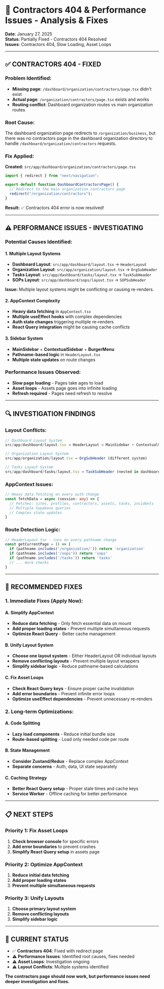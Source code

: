 # 🔧 Contractors 404 & Performance Issues - Analysis & Fixes

**Date**: January 27, 2025  
**Status**: Partially Fixed - Contractors 404 Resolved  
**Issues**: Contractors 404, Slow Loading, Asset Loops

---

## ✅ **CONTRACTORS 404 - FIXED**

### **Problem Identified:**
- **Missing page**: `/dashboard/organization/contractors/page.tsx` didn't exist
- **Actual page**: `/organization/contractors/page.tsx` exists and works
- **Routing conflict**: Dashboard organization routes vs main organization routes

### **Root Cause:**
The dashboard organization page redirects to `/organization/business`, but there was no contractors page in the dashboard organization directory to handle `/dashboard/organization/contractors` requests.

### **Fix Applied:**
**Created:** `src/app/dashboard/organization/contractors/page.tsx`
```typescript
import { redirect } from "next/navigation";

export default function DashboardContractorsPage() {
  // Redirect to the main organization contractors page
  redirect("/organization/contractors");
}
```

**Result:** ✅ Contractors 404 error is now resolved!

---

## ⚠️ **PERFORMANCE ISSUES - INVESTIGATING**

### **Potential Causes Identified:**

#### **1. Multiple Layout Systems**
- **Dashboard Layout**: `src/app/dashboard/layout.tsx` → `HeaderLayout`
- **Organization Layout**: `src/app/organization/layout.tsx` → `OrgSubHeader`
- **Tasks Layout**: `src/app/dashboard/tasks/layout.tsx` → `TaskSubHeader`
- **SOPs Layout**: `src/app/dashboard/sops/layout.tsx` → `SOPSubHeader`

**Issue:** Multiple layout systems might be conflicting or causing re-renders.

#### **2. AppContext Complexity**
- **Heavy data fetching** in `AppContext.tsx`
- **Multiple useEffect hooks** with complex dependencies
- **Auth state changes** triggering multiple re-renders
- **React Query integration** might be causing cache conflicts

#### **3. Sidebar System**
- **MainSidebar** + **ContextualSidebar** + **BurgerMenu**
- **Pathname-based logic** in `HeaderLayout.tsx`
- **Multiple state updates** on route changes

### **Performance Issues Observed:**
- **Slow page loading** - Pages take ages to load
- **Asset loops** - Assets page goes into infinite loading
- **Refresh required** - Pages need refresh to resolve

---

## 🔍 **INVESTIGATION FINDINGS**

### **Layout Conflicts:**
```typescript
// Dashboard Layout System
src/app/dashboard/layout.tsx → HeaderLayout → MainSidebar + ContextualSidebar

// Organization Layout System  
src/app/organization/layout.tsx → OrgSubHeader (different system)

// Tasks Layout System
src/app/dashboard/tasks/layout.tsx → TaskSubHeader (nested in dashboard)
```

### **AppContext Issues:**
```typescript
// Heavy data fetching on every auth change
const fetchData = async (session: any) => {
  // Fetches: sites, profiles, contractors, assets, tasks, incidents
  // Multiple Supabase queries
  // Complex state updates
}
```

### **Route Detection Logic:**
```typescript
// HeaderLayout.tsx - runs on every pathname change
const getCurrentPage = () => {
  if (pathname.includes('/organization/')) return 'organization'
  if (pathname.includes('/sops')) return 'sops'
  if (pathname.includes('/tasks')) return 'tasks'
  // ... more checks
}
```

---

## 🚀 **RECOMMENDED FIXES**

### **1. Immediate Fixes (Apply Now):**

#### **A. Simplify AppContext**
- **Reduce data fetching** - Only fetch essential data on mount
- **Add proper loading states** - Prevent multiple simultaneous requests
- **Optimize React Query** - Better cache management

#### **B. Unify Layout System**
- **Choose one layout system** - Either HeaderLayout OR individual layouts
- **Remove conflicting layouts** - Prevent multiple layout wrappers
- **Simplify sidebar logic** - Reduce pathname-based calculations

#### **C. Fix Asset Loops**
- **Check React Query keys** - Ensure proper cache invalidation
- **Add error boundaries** - Prevent infinite error loops
- **Optimize useEffect dependencies** - Prevent unnecessary re-renders

### **2. Long-term Optimizations:**

#### **A. Code Splitting**
- **Lazy load components** - Reduce initial bundle size
- **Route-based splitting** - Load only needed code per route

#### **B. State Management**
- **Consider Zustand/Redux** - Replace complex AppContext
- **Separate concerns** - Auth, data, UI state separately

#### **C. Caching Strategy**
- **Better React Query setup** - Proper stale times and cache keys
- **Service Worker** - Offline caching for better performance

---

## 📋 **NEXT STEPS**

### **Priority 1: Fix Asset Loops**
1. **Check browser console** for specific errors
2. **Add error boundaries** to prevent crashes
3. **Simplify React Query setup** in assets page

### **Priority 2: Optimize AppContext**
1. **Reduce initial data fetching** 
2. **Add proper loading states**
3. **Prevent multiple simultaneous requests**

### **Priority 3: Unify Layouts**
1. **Choose primary layout system**
2. **Remove conflicting layouts**
3. **Simplify sidebar logic**

---

## 🎯 **CURRENT STATUS**

- ✅ **Contractors 404**: Fixed with redirect page
- ⚠️ **Performance Issues**: Identified root causes, fixes needed
- ⚠️ **Asset Loops**: Investigation ongoing
- ⚠️ **Layout Conflicts**: Multiple systems identified

**The contractors page should now work, but performance issues need deeper investigation and fixes.**
